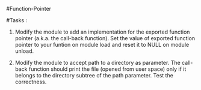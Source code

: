 #Function-Pointer

#Tasks :


1. Modify the module to add an implementation for the exported function pointer (a.k.a. the call-back function). Set the value of exported function pointer to your funtion on module load and reset it to NULL on module unload.


2. Modify the module to accept path to a directory as parameter. The call-back function should print the file (opened from user space) only if it belongs to the directory subtree of the path parameter. Test the correctness.